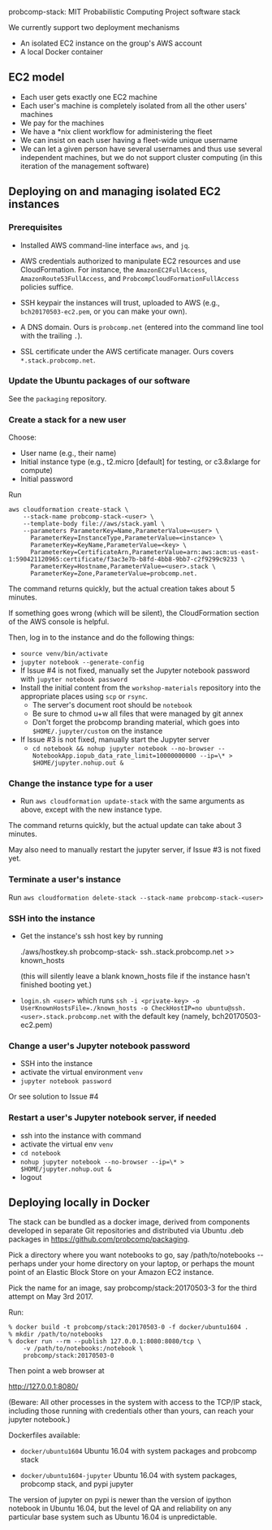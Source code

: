 probcomp-stack: MIT Probabilistic Computing Project software stack

We currently support two deployment mechanisms
- An isolated EC2 instance on the group's AWS account
- A local Docker container

EC2 model
---------

- Each user gets exactly one EC2 machine
- Each user's machine is completely isolated from all the other
  users' machines
- We pay for the machines
- We have a *nix client workflow for administering the fleet
- We can insist on each user having a fleet-wide unique username
- We can let a given person have several usernames and thus use
  several independent machines, but we do not support cluster
  computing (in this iteration of the management software)

Deploying on and managing isolated EC2 instances
------------------------------------------------

### Prerequisites

- Installed AWS command-line interface `aws`, and `jq`.

- AWS credentials authorized to manipulate EC2 resources and use
  CloudFormation.  For instance, the `AmazonEC2FullAccess`,
  `AmazonRoute53FullAccess`, and `ProbcompCloudFormationFullAccess`
  policies suffice.

- SSH keypair the instances will trust, uploaded to AWS
  (e.g., `bch20170503-ec2.pem`, or you can make your own).

- A DNS domain.  Ours is `probcomp.net` (entered into the command line
  tool with the trailing `.`).

- SSL certificate under the AWS certificate manager.  Ours covers
  `*.stack.probcomp.net`.

### Update the Ubuntu packages of our software

See the `packaging` repository.

### Create a stack for a new user

Choose:
- User name (e.g., their name)
- Initial instance type (e.g., t2.micro [default] for testing, or
  c3.8xlarge for compute)
- Initial password

Run

```
aws cloudformation create-stack \
    --stack-name probcomp-stack-<user> \
    --template-body file://aws/stack.yaml \
    --parameters ParameterKey=Name,ParameterValue=<user> \
      ParameterKey=InstanceType,ParameterValue=<instance> \
      ParameterKey=KeyName,ParameterValue=<key> \
      ParameterKey=CertificateArn,ParameterValue=arn:aws:acm:us-east-1:590421120965:certificate/f3ac3e7b-b8fd-4bb8-9bb7-c2f9299c9233 \
      ParameterKey=Hostname,ParameterValue=<user>.stack \
      ParameterKey=Zone,ParameterValue=probcomp.net.
```

The command returns quickly, but the actual creation takes about 5 minutes.

If something goes wrong (which will be silent), the CloudFormation
section of the AWS console is helpful.

Then, log in to the instance and do the following things:
- `source venv/bin/activate`
- `jupyter notebook --generate-config`
- If Issue #4 is not fixed, manually set the Jupyter notebook password with
  `jupyter notebook password`
- Install the initial content from the `workshop-materials` repository
  into the appropriate places using `scp` or `rsync`.
  - The server's document root should be `notebook`
  - Be sure to chmod u+w all files that were managed by git annex
  - Don't forget the probcomp branding material, which goes into
    `$HOME/.jupyter/custom` on the instance
- If Issue #3 is not fixed, manually start the Jupyter server
  - `cd notebook && nohup jupyter notebook --no-browser --NotebookApp.iopub_data_rate_limit=10000000000 --ip=\* > $HOME/jupyter.nohup.out &`

### Change the instance type for a user

- Run `aws cloudformation update-stack` with the same arguments as above, except with the new instance type.

The command returns quickly, but the actual update can take about 3 minutes.

May also need to manually restart the jupyter server, if Issue #3 is
not fixed yet.

### Terminate a user's instance

Run `aws cloudformation delete-stack --stack-name probcomp-stack-<user>`

### SSH into the instance

- Get the instance's ssh host key by running

   ./aws/hostkey.sh probcomp-stack-<user> ssh.<user>.stack.probcomp.net >> known_hosts

  (this will silently leave a blank known_hosts file if the instance
  hasn't finished booting yet.)

- `login.sh <user>`
  which runs
  `ssh -i <private-key> -o UserKnownHostsFile=./known_hosts -o CheckHostIP=no ubuntu@ssh.<user>.stack.probcomp.net`
  with the default key (namely, bch20170503-ec2.pem)

### Change a user's Jupyter notebook password

- SSH into the instance
- activate the virtual environment `venv`
- `jupyter notebook password`

Or see solution to Issue #4

### Restart a user's Jupyter notebook server, if needed

- ssh into the instance with command
- activate the virtual env `venv`
- `cd notebook`
- `nohup jupyter notebook --no-browser --ip=\* > $HOME/jupyter.nohup.out &`
- logout

Deploying locally in Docker
---------------------------

The stack can be bundled as a docker image, derived from components developed
in separate Git repositories and distributed via Ubuntu .deb packages
in <https://github.com/probcomp/packaging>.

Pick a directory where you want notebooks to go, say
/path/to/notebooks -- perhaps under your home directory on your
laptop, or perhaps the mount point of an Elastic Block Store on your
Amazon EC2 instance.

Pick the name for an image, say probcomp/stack:20170503-3 for the
third attempt on May 3rd 2017.

Run:

```
% docker build -t probcomp/stack:20170503-0 -f docker/ubuntu1604 .
% mkdir /path/to/notebooks
% docker run --rm --publish 127.0.0.1:8080:8080/tcp \
    -v /path/to/notebooks:/notebook \
    probcomp/stack:20170503-0
```

Then point a web browser at

http://127.0.0.1:8080/

(Beware: All other processes in the system with access to the TCP/IP
stack, including those running with credentials other than yours, can
reach your jupyter notebook.)

Dockerfiles available:

- `docker/ubuntu1604`
        Ubuntu 16.04 with system packages and probcomp stack

- `docker/ubuntu1604-jupyter`
        Ubuntu 16.04 with system packages, probcomp stack, and pypi jupyter

The version of jupyter on pypi is newer than the version of ipython
notebook in Ubuntu 16.04, but the level of QA and reliability on any
particular base system such as Ubuntu 16.04 is unpredictable.
